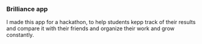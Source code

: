 ### Brilliance app

I made this app for a hackathon, to help students kepp track of their results and compare it with their friends and organize their work and grow constantly.
